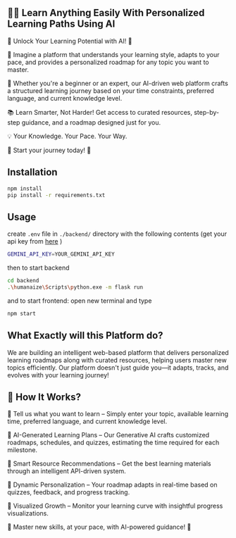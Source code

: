 ## 🧑‍💻 Learn Anything Easily With Personalized Learning Paths Using AI

🚀 Unlock Your Learning Potential with AI! 🌟

🔹 Imagine a platform that understands your learning style, adapts to your pace, and provides a personalized roadmap for any topic you want to master.

🎯 Whether you're a beginner or an expert, our AI-driven web platform crafts a structured learning journey based on your time constraints, preferred language, and current knowledge level.

📚 Learn Smarter, Not Harder! Get access to curated resources, step-by-step guidance, and a roadmap designed just for you.

💡 Your Knowledge. Your Pace. Your Way.

🚀 Start your journey today! 🚀


## Installation

```bash
npm install
pip install -r requirements.txt
```


## Usage 
create `.env` file in `./backend/` directory with the following contents (get your api key from [here](https://ai.google.dev/aistudio) )
```bash
GEMINI_API_KEY=YOUR_GEMINI_API_KEY
```
then to start backend
```bash
cd backend
.\humanaize\Scripts\python.exe -m flask run
```
and to start frontend: open new terminal and type
```bash
npm start
```


## What Exactly will this Platform do?
We are building an intelligent web-based platform that delivers personalized learning roadmaps along with curated resources, helping users master new topics efficiently. Our platform doesn't just guide you—it adapts, tracks, and evolves with your learning journey!

## 🌟 How It Works?

🔹 Tell us what you want to learn – Simply enter your topic, available learning time, preferred language, and current knowledge level.

🔹 AI-Generated Learning Plans – Our Generative AI crafts customized roadmaps, schedules, and quizzes, estimating the time required for each milestone.

🔹 Smart Resource Recommendations – Get the best learning materials through an intelligent API-driven system.

🔹 Dynamic Personalization – Your roadmap adapts in real-time based on quizzes, feedback, and progress tracking.

🔹 Visualized Growth – Monitor your learning curve with insightful progress visualizations.

🚀 Master new skills, at your pace, with AI-powered guidance! 🚀
